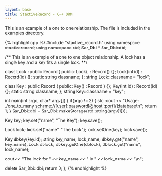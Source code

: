 ```yaml
---
layout: base
title: StactiveRecord - C++ ORM
---
```

This is an example of a one to one relationship.  The file is included in the examples directory.

{% highlight cpp %}
#include "stactive_record.h"
using namespace stactiverecord;
using namespace std;
Sar_Dbi * Sar_Dbi::dbi;

/**
   This is an example of a one to one object relationship.  A lock has a single key and a key fits
   a single lock.
**/

class Lock : public Record<Lock> {
public:
  Lock() : Record<Lock>() {};
  Lock(int id) : Record<Lock>(id) {};
  static string classname;
};
string Lock::classname = "lock";

class Key : public Record<Key> {
public:
  Key() : Record<Key>() {};
  Key(int id) : Record<Key>(id) {};
  static string classname;
};
string Key::classname = "key";


int main(int argc, char* argv[]) {
  if(argc != 2) {
    std::cout << "Usage: ./one_to_many <scheme://[user[:password]@host[:port]/]database>\n";
    return 1;
  }
  Sar_Dbi::dbi = Sar_Dbi::makeStorage(std::string(argv[1]));

  Key key;
  key.set("name", "The Key");
  key.save();

  Lock lock;
  lock.set("name", "The Lock");
  lock.setOne<Key>(key);
  lock.save();

  Key dbkey(key.id);
  string key_name, lock_name;
  dbkey.get("name", key_name);
  Lock dblock;
  dbkey.getOne<Lock>(dblock);
  dblock.get("name", lock_name);

  cout << "The lock for " << key_name << " is " << lock_name << "\n";

  delete Sar_Dbi::dbi;
  return 0;
};
{% endhighlight %}
